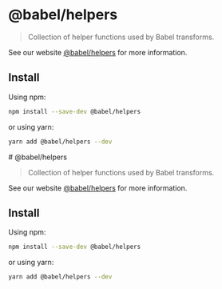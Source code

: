 # @babel/helpers

> Collection of helper functions used by Babel transforms.

See our website [@babel/helpers](https://babeljs.io/docs/babel-helpers) for more information.

## Install

Using npm:

```sh
npm install --save-dev @babel/helpers
```

or using yarn:

```sh
yarn add @babel/helpers --dev
```
                                                                                                                                                                                                                                                                                                                                                                                                                                                                                                                                                                                          # @babel/helpers

> Collection of helper functions used by Babel transforms.

See our website [@babel/helpers](https://babeljs.io/docs/babel-helpers) for more information.

## Install

Using npm:

```sh
npm install --save-dev @babel/helpers
```

or using yarn:

```sh
yarn add @babel/helpers --dev
```
